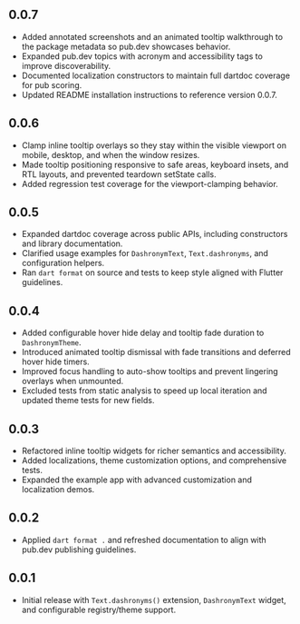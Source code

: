 ## 0.0.7

- Added annotated screenshots and an animated tooltip walkthrough to the package metadata so pub.dev showcases behavior.
- Expanded pub.dev topics with acronym and accessibility tags to improve discoverability.
- Documented localization constructors to maintain full dartdoc coverage for pub scoring.
- Updated README installation instructions to reference version 0.0.7.

## 0.0.6

- Clamp inline tooltip overlays so they stay within the visible viewport on mobile, desktop, and when the window resizes.
- Made tooltip positioning responsive to safe areas, keyboard insets, and RTL layouts, and prevented teardown setState calls.
- Added regression test coverage for the viewport-clamping behavior.

## 0.0.5

- Expanded dartdoc coverage across public APIs, including constructors and library documentation.
- Clarified usage examples for `DashronymText`, `Text.dashronyms`, and configuration helpers.
- Ran `dart format` on source and tests to keep style aligned with Flutter guidelines.

## 0.0.4

- Added configurable hover hide delay and tooltip fade duration to `DashronymTheme`.
- Introduced animated tooltip dismissal with fade transitions and deferred hover hide timers.
- Improved focus handling to auto-show tooltips and prevent lingering overlays when unmounted.
- Excluded tests from static analysis to speed up local iteration and updated theme tests for new fields.

## 0.0.3

- Refactored inline tooltip widgets for richer semantics and accessibility.
- Added localizations, theme customization options, and comprehensive tests.
- Expanded the example app with advanced customization and localization demos.

## 0.0.2

- Applied `dart format .` and refreshed documentation to align with pub.dev publishing guidelines.

## 0.0.1

- Initial release with `Text.dashronyms()` extension, `DashronymText` widget, and configurable registry/theme support.
